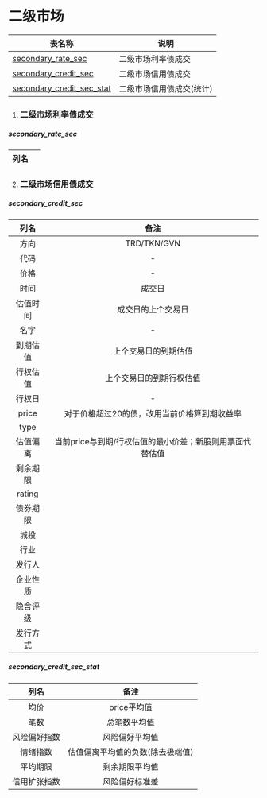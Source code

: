 # 二级市场

| 表名称                                        | 说明                     |
| --------------------------------------------- | ------------------------ |
| [secondary_rate_sec](#secondary_rate_sec)                            | 二级市场利率债成交       |
| [secondary_credit_sec](#secondary_credit_sec) | 二级市场信用债成交       |
| [secondary_credit_sec_stat](#secondary_credit_sec_stat)                     | 二级市场信用债成交(统计) |

1. ### 二级市场利率债成交
##### secondary_rate_sec

|      列名       |  |
| :-------------: | :------: |


2. ### 二级市场信用债成交
##### secondary_credit_sec
|列名|备注|
|:-:|:-:|
|方向|TRD/TKN/GVN|
|代码|-|
|价格|-|
|时间|成交日|
|估值时间|成交日的上个交易日|
|名字|-|
|到期估值|上个交易日的到期估值|
|行权估值|上个交易日的到期行权估值|
|行权日|-|
|price|对于价格超过20的债，改用当前价格算到期收益率|
|type||
|估值偏离|当前price与到期/行权估值的最小价差；新股则用票面代替估值|
|剩余期限||
|rating||
|债券期限||
|城投||
|行业||
|发行人||
|企业性质||
|隐含评级||
|发行方式||










##### secondary_credit_sec_stat
|列名|备注|
|:-:|:-:|
|均价|price平均值|
|笔数|总笔数平均值|
|风险偏好指数|风险偏好平均值|
|情绪指数|估值偏离平均值的负数(除去极端值)|
|平均期限|剩余期限平均值|
|信用扩张指数|风险偏好标准差|








